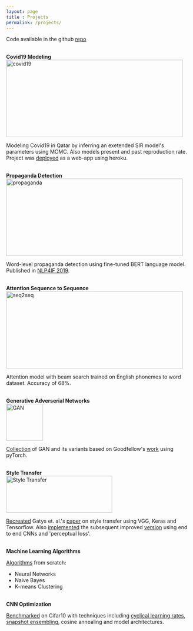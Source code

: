 ```yaml
---
layout: page
title : Projects
permalink: /projects/
---
```

<div class="manual-post">
  <div class="manual manual-title">
  
<div class="manual-post">
 <p>  <div class="manual-content">
Code available in the github <a href="https://github.com/shehel/">repo</a>
  </div>
</p>
</div>
<br>

<div class="manual-post">
  <div class="manual manual-title">
  <strong>Covid19 Modeling</strong>
  </div>
<img src="covid.png" alt="covid19" title="Covid19 Plot" style="width:480px;height:210px;"/>
<p>  <div class="manual-content">
Modeling Covid19 in Qatar by inferring an exetended SIR model's parameters using MCMC. Also models present and past reproduction rate. Project was <a href="covid19-qatar.herokuapp.com">deployed</a> as a web-app using heroku. 
  </div>
</p>
</div>
<br>

<div class="manual-post">
  <div class="manual manual-title">
  <strong>Propaganda Detection</strong>
  </div>
<img src="propaganda.png" alt="propaganda" title="Propaganda Detection" style="width:480px;height:210px;"/>
<p>  <div class="manual-content">
Word-level propaganda detection using fine-tuned BERT language model. Published in <a href="https://www.aclweb.org/anthology/D19-5011.pdf">NLP4IF 2019</a>. 
  </div>
</p>
</div>
<br>

<div class="manual-post">
  <div class="manual manual-title">
  <strong>Attention Sequence to Sequence</strong>
  </div>
<img src="nito.png" alt="seq2seq" title="Attention - Beam search" style="width:480px;height:210px;"/>
<p>  <div class="manual-content">
Attention model with beam search trained on English phonemes to word dataset. Accuracy of 68%.
  </div>
</p>
</div>
<br>


<div class="manual-post">
  <div class="manual manual-title">
  <strong>Generative Adverserial Networks</strong>
  </div>
<img src="gan.png" alt="GAN" title="GAN trained on MNIST" style="width:100px;height:100px;"/>
<p>  <div class="manual-content">
<a href="https://github.com/shehel/Generative_Models">Collection</a> of GAN and its variants based on Goodfellow's <a href="http://papers.nips.cc/paper/5423-generative-adversarial-nets.pdf">work</a> using pyTorch. 
  </div>
</p>
</div>
<br>

<div class="manual-post">
  <div class="manual manual-title">
  <strong>Style Transfer</strong>
  </div>
<img src="style.png" alt="Style Transfer" title="Sampling a horse from the matrix" style="width:288px;height:100px;"/>
<p>  <div class="manual-content">
<a href="https://github.com/shehel/Generative_Models/blob/master/StyleTransfer.ipynb">Recreated</a> Gatys et. al.'s <a href="https://arxiv.org/abs/1508.06576">paper</a> on style transfer using VGG, Keras and Tensorflow. Also <a href="https://github.com/shehel/Generative_Models/blob/master/SuperRes-fastNTransfer.ipynb">implemented</a> the subsequent improved <a href="https://arxiv.org/abs/1603.08155">version</a> using end to end CNNs and 'perceptual loss'.

  </div>
</p>
</div>
<br>


<div class="manual-post">
  <div class="manual manual-title">
  <strong>Machine Learning Algorithms</strong>
  </div>

<p>  <div class="manual-content">
<a href="https://github.com/shehel/ML_algorithms">Algorithms</a> from scratch:
<ul>
  <li>
    Neural Networks
  </li>
  <li>
    Naive Bayes
  </li>
   <li>
    K-means Clustering
  </li>
</ul>
  </div>
</p>
</div>
<br>

<div class="manual-post">
  <div class="manual manual-title">
  <strong>CNN Optimization</strong>
  </div>
<p>  <div class="manual-content">
<a href="https://github.com/shehel/Tasks_Neural-Networks/blob/master/CNN_optimizations.ipynb">Benchmarked</a> on Cifar10 with  techniques including  <a href="https://arxiv.org/abs/1506.01186">cyclical learning rates</a>, <a href="https://arxiv.org/abs/1704.00109">snapshot ensembling</a>, cosine annealing and model architectures.   
  </div>
</p>
</div>
<br>

